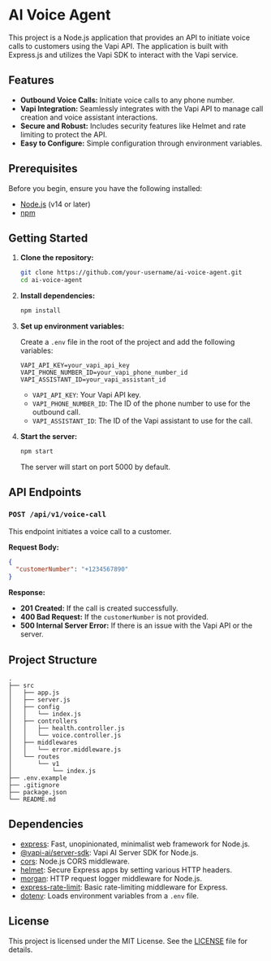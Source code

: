 # AI Voice Agent

This project is a Node.js application that provides an API to initiate voice calls to customers using the Vapi API. The application is built with Express.js and utilizes the Vapi SDK to interact with the Vapi service.

## Features

- **Outbound Voice Calls:** Initiate voice calls to any phone number.
- **Vapi Integration:** Seamlessly integrates with the Vapi API to manage call creation and voice assistant interactions.
- **Secure and Robust:** Includes security features like Helmet and rate limiting to protect the API.
- **Easy to Configure:** Simple configuration through environment variables.

## Prerequisites

Before you begin, ensure you have the following installed:

- [Node.js](https://nodejs.org/en/) (v14 or later)
- [npm](https://www.npmjs.com/)

## Getting Started

1. **Clone the repository:**

   ```bash
   git clone https://github.com/your-username/ai-voice-agent.git
   cd ai-voice-agent
   ```

2. **Install dependencies:**

   ```bash
   npm install
   ```

3. **Set up environment variables:**

   Create a `.env` file in the root of the project and add the following variables:

   ```env
   VAPI_API_KEY=your_vapi_api_key
   VAPI_PHONE_NUMBER_ID=your_vapi_phone_number_id
   VAPI_ASSISTANT_ID=your_vapi_assistant_id
   ```

   - `VAPI_API_KEY`: Your Vapi API key.
   - `VAPI_PHONE_NUMBER_ID`: The ID of the phone number to use for the outbound call.
   - `VAPI_ASSISTANT_ID`: The ID of the Vapi assistant to use for the call.

4. **Start the server:**

   ```bash
   npm start
   ```

   The server will start on port 5000 by default.

## API Endpoints

### `POST /api/v1/voice-call`

This endpoint initiates a voice call to a customer.

**Request Body:**

```json
{
  "customerNumber": "+1234567890"
}
```

**Response:**

- **201 Created:** If the call is created successfully.
- **400 Bad Request:** If the `customerNumber` is not provided.
- **500 Internal Server Error:** If there is an issue with the Vapi API or the server.

## Project Structure

```
.
├── src
│   ├── app.js
│   ├── server.js
│   ├── config
│   │   └── index.js
│   ├── controllers
│   │   ├── health.controller.js
│   │   └── voice.controller.js
│   ├── middlewares
│   │   └── error.middleware.js
│   └── routes
│       └── v1
│           └── index.js
├── .env.example
├── .gitignore
├── package.json
└── README.md
```

## Dependencies

- [express](https://expressjs.com/): Fast, unopinionated, minimalist web framework for Node.js.
- [@vapi-ai/server-sdk](https://www.npmjs.com/package/@vapi-ai/server-sdk): Vapi AI Server SDK for Node.js.
- [cors](https://www.npmjs.com/package/cors): Node.js CORS middleware.
- [helmet](https://helmetjs.github.io/): Secure Express apps by setting various HTTP headers.
- [morgan](https://www.npmjs.com/package/morgan): HTTP request logger middleware for Node.js.
- [express-rate-limit](https://www.npmjs.com/package/express-rate-limit): Basic rate-limiting middleware for Express.
- [dotenv](https://www.npmjs.com/package/dotenv): Loads environment variables from a `.env` file.

## License

This project is licensed under the MIT License. See the [LICENSE](LICENSE) file for details.
